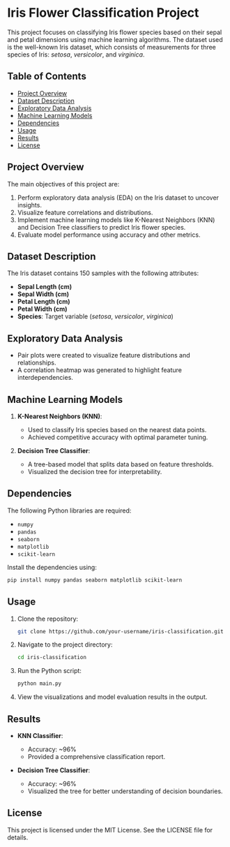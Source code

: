 # Iris Flower Classification Project

This project focuses on classifying Iris flower species based on their sepal and petal dimensions using machine learning algorithms. The dataset used is the well-known Iris dataset, which consists of measurements for three species of Iris: *setosa*, *versicolor*, and *virginica*.

## Table of Contents
- [Project Overview](#project-overview)
- [Dataset Description](#dataset-description)
- [Exploratory Data Analysis](#exploratory-data-analysis)
- [Machine Learning Models](#machine-learning-models)
- [Dependencies](#dependencies)
- [Usage](#usage)
- [Results](#results)
- [License](#license)

## Project Overview
The main objectives of this project are:
1. Perform exploratory data analysis (EDA) on the Iris dataset to uncover insights.
2. Visualize feature correlations and distributions.
3. Implement machine learning models like K-Nearest Neighbors (KNN) and Decision Tree classifiers to predict Iris flower species.
4. Evaluate model performance using accuracy and other metrics.

## Dataset Description
The Iris dataset contains 150 samples with the following attributes:
- **Sepal Length (cm)**
- **Sepal Width (cm)**
- **Petal Length (cm)**
- **Petal Width (cm)**
- **Species**: Target variable (*setosa*, *versicolor*, *virginica*)

## Exploratory Data Analysis
- Pair plots were created to visualize feature distributions and relationships.
- A correlation heatmap was generated to highlight feature interdependencies.

## Machine Learning Models
1. **K-Nearest Neighbors (KNN)**:
   - Used to classify Iris species based on the nearest data points.
   - Achieved competitive accuracy with optimal parameter tuning.

2. **Decision Tree Classifier**:
   - A tree-based model that splits data based on feature thresholds.
   - Visualized the decision tree for interpretability.

## Dependencies
The following Python libraries are required:
- `numpy`
- `pandas`
- `seaborn`
- `matplotlib`
- `scikit-learn`

Install the dependencies using:
```bash
pip install numpy pandas seaborn matplotlib scikit-learn
```

## Usage
1. Clone the repository:
   ```bash
   git clone https://github.com/your-username/iris-classification.git
   ```

2. Navigate to the project directory:
   ```bash
   cd iris-classification
   ```

3. Run the Python script:
   ```bash
   python main.py
   ```

4. View the visualizations and model evaluation results in the output.

## Results
- **KNN Classifier**:
  - Accuracy: ~96%
  - Provided a comprehensive classification report.

- **Decision Tree Classifier**:
  - Accuracy: ~96%
  - Visualized the tree for better understanding of decision boundaries.

## License
This project is licensed under the MIT License. See the LICENSE file for details.

